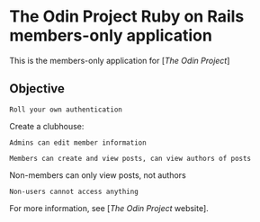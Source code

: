 # The Odin Project Ruby on Rails members-only application

This is the members-only application for
[*The Odin Project*]

## Objective

```
Roll your own authentication
```

Create a clubhouse:

```
Admins can edit member information
```

```
Members can create and view posts, can view authors of posts
```

Non-members can only view posts, not authors

```
Non-users cannot access anything
```

For more information, see
[*The Odin Project* website].
